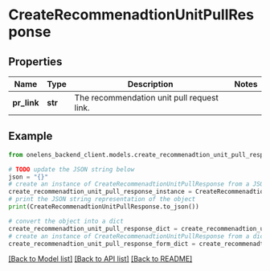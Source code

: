 # CreateRecommenadtionUnitPullResponse


## Properties

Name | Type | Description | Notes
------------ | ------------- | ------------- | -------------
**pr_link** | **str** | The recommendation unit pull request link. | 

## Example

```python
from onelens_backend_client.models.create_recommenadtion_unit_pull_response import CreateRecommenadtionUnitPullResponse

# TODO update the JSON string below
json = "{}"
# create an instance of CreateRecommenadtionUnitPullResponse from a JSON string
create_recommenadtion_unit_pull_response_instance = CreateRecommenadtionUnitPullResponse.from_json(json)
# print the JSON string representation of the object
print(CreateRecommenadtionUnitPullResponse.to_json())

# convert the object into a dict
create_recommenadtion_unit_pull_response_dict = create_recommenadtion_unit_pull_response_instance.to_dict()
# create an instance of CreateRecommenadtionUnitPullResponse from a dict
create_recommenadtion_unit_pull_response_form_dict = create_recommenadtion_unit_pull_response.from_dict(create_recommenadtion_unit_pull_response_dict)
```
[[Back to Model list]](../README.md#documentation-for-models) [[Back to API list]](../README.md#documentation-for-api-endpoints) [[Back to README]](../README.md)


